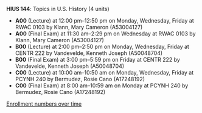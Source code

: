 **HIUS 144**: Topics in U.S. History (4 units)

- **A00** (Lecture) at 12:00 pm–12:50 pm on Monday, Wednesday, Friday at RWAC 0103 by Klann, Mary Cameron (A53004127)
- **A00** (Final Exam) at 11:30 am–2:29 pm on Wednesday at RWAC 0103 by Klann, Mary Cameron (A53004127)
- **B00** (Lecture) at 2:00 pm–2:50 pm on Monday, Wednesday, Friday at CENTR 222 by Vandevelde, Kenneth Joseph (A50048704)
- **B00** (Final Exam) at 3:00 pm–5:59 pm on Friday at CENTR 222 by Vandevelde, Kenneth Joseph (A50048704)
- **C00** (Lecture) at 10:00 am–10:50 am on Monday, Wednesday, Friday at PCYNH 240 by Bermudez, Rosie Cano (A17248192)
- **C00** (Final Exam) at 8:00 am–10:59 am on Monday at PCYNH 240 by Bermudez, Rosie Cano (A17248192)

[Enrollment numbers over time](./HIUS144.tsv)
